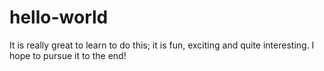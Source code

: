 # hello-world
It is really great to learn to do this; it is fun, exciting and quite interesting. I hope to pursue it to the end!
